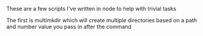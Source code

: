 These are a few scripts I've written in node to help with trivial tasks

The first is multimkdir which will create multiple directories based on a path and number value you pass in after the command
